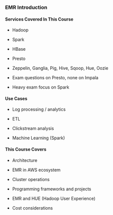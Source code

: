 ### EMR Introduction

#### Services Covered In This Course

* Hadoop

* Spark

* HBase

* Presto

* Zeppelin, Ganglia, Pig, Hive, Sqoop, Hue, Oozie

* Exam questions on Presto, none on Impala

* Heavy exam focus on Spark

#### Use Cases

* Log processing / analytics

* ETL

* Clickstream analysis

* Machine Learning (Spark)

#### This Course Covers

* Architecture

* EMR in AWS ecosystem

* Cluster operations

* Programming frameworks and projects

* EMR and HUE (Hadoop User Experience)

* Cost considerations
